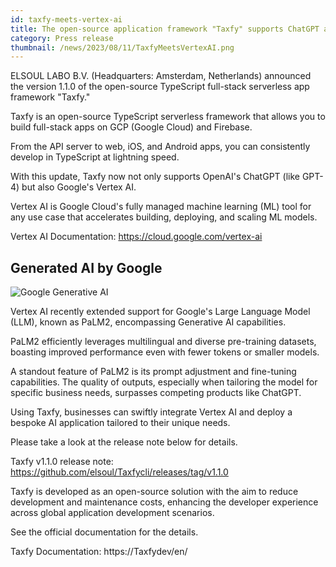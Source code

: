```yaml
---
id: taxfy-meets-vertex-ai
title: The open-source application framework "Taxfy" supports ChatGPT and Google AI. Allows for more flexible customization.
category: Press release
thumbnail: /news/2023/08/11/TaxfyMeetsVertexAI.png
---
```


ELSOUL LABO B.V. (Headquarters: Amsterdam, Netherlands) announced the version 1.1.0 of the open-source TypeScript full-stack serverless app framework "Taxfy."

Taxfy is an open-source TypeScript serverless framework that allows you to build full-stack apps on GCP (Google Cloud) and Firebase.

From the API server to web, iOS, and Android apps, you can consistently develop in TypeScript at lightning speed.

With this update, Taxfy now not only supports OpenAI's ChatGPT (like GPT-4) but also Google's Vertex AI.

Vertex AI is Google Cloud's fully managed machine learning (ML) tool for any use case that accelerates building, deploying, and scaling ML models.

Vertex AI Documentation: https://cloud.google.com/vertex-ai

## Generated AI by Google

![Google Generative AI](/news/2023/08/11/BuildWithGoogleAi.png)

Vertex AI recently extended support for Google's Large Language Model (LLM), known as PaLM2, encompassing Generative AI capabilities.

PaLM2 efficiently leverages multilingual and diverse pre-training datasets, boasting improved performance even with fewer tokens or smaller models.

A standout feature of PaLM2 is its prompt adjustment and fine-tuning capabilities. The quality of outputs, especially when tailoring the model for specific business needs, surpasses competing products like ChatGPT.

Using Taxfy, businesses can swiftly integrate Vertex AI and deploy a bespoke AI application tailored to their unique needs.

Please take a look at the release note below for details.

Taxfy v1.1.0 release note: https://github.com/elsoul/Taxfycli/releases/tag/v1.1.0

Taxfy is developed as an open-source solution with the aim to reduce development and maintenance costs, enhancing the developer experience across global application development scenarios.

See the official documentation for the details.

Taxfy Documentation: https://Taxfydev/en/
